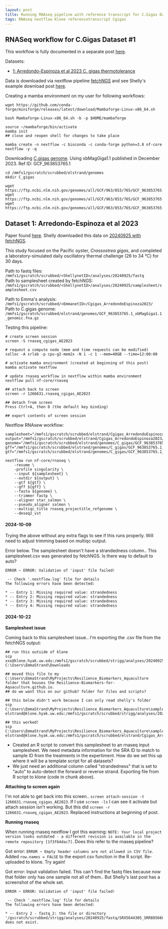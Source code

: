 ```yaml
---
layout: post
title: Running RNAseq pipeline with reference transcript for C.Gigas Dataset #1
tags: RNAseq nextflow Klone referencetranscript Cgigas
---
```


## RNASeq workflow for C.Gigas Dataset #1

This workflow is fully documented in a separate post [here](https://resilience-biomarkers-for-aquaculture.github.io/ES-RNAseq-pipeline-construction-post/).

Datasets:    
- [1: Arredondo-Espinoza et al 2023 C. gigas thermotolerance](#dataset-1-arredondo-espinoza-et-al-2023)    

Data is downloaded via nextflow pipeline [fetchNGS](https://nf-co.re/fetchngs/1.12.0/) and see Shelly's example download post [here](https://resilience-biomarkers-for-aquaculture.github.io/a-fetchNGSKlone/). 

Creating a mamba environment on my user for following workflows:

```
wget https://github.com/conda-forge/miniforge/releases/latest/download/Mambaforge-Linux-x86_64.sh

bash Mambaforge-Linux-x86_64.sh -b -p $HOME/mambaforge

source ~/mambaforge/bin/activate
mamba init 
## close and reopen shell for changes to take place 

mamba create -n nextflow -c bioconda -c conda-forge python=3.8 nf-core nextflow -y -q
```

Downloading [C.gigas genome](https://ftp.ncbi.nlm.nih.gov/genomes/all/GCF/963/853/765/GCF_963853765.1_xbMagGiga1.1/). Using xbMagGiga1.1 published in December 2023. Ref ID: GCF_963853765.1

```
cd /mmfs1/gscratch/scrubbed/elstrand/genomes
mkdir C_gigas

wget https://ftp.ncbi.nlm.nih.gov/genomes/all/GCF/963/853/765/GCF_963853765.1_xbMagGiga1.1/GCF_963853765.1_xbMagGiga1.1_genomic.fna.gz
wget https://ftp.ncbi.nlm.nih.gov/genomes/all/GCF/963/853/765/GCF_963853765.1_xbMagGiga1.1/GCF_963853765.1_xbMagGiga1.1_genomic.gff.gz
wget https://ftp.ncbi.nlm.nih.gov/genomes/all/GCF/963/853/765/GCF_963853765.1_xbMagGiga1.1/GCF_963853765.1_xbMagGiga1.1_genomic.gtf.gz
```

## Dataset 1: Arredondo-Espinoza et al 2023

Paper found [here](https://www.sciencedirect.com/science/article/pii/S1744117X23000345?via%3Dihub). Shelly downloaded this data on [20240925 with fetchNGS](https://resilience-biomarkers-for-aquaculture.github.io/a-fetchNGSKlone/). 

This study focused on the Pacific oyster, *Crassostrea gigas*, and completed a laboratory-simulated daily oscillatory thermal challenge (26 to 34 °C) for 30 days. 

Path to fastq files: `/mmfs1/gscratch/scrubbed/<ShellynetID>/analyses/20240925/fastq`   
Path to samplesheet created by fetchNGS: `/mmfs1/gscratch/scrubbed/<ShellynetID>/analyses/20240925/samplesheet/samplesheet.csv` 

Path to Emma's analysis: `/mmfs1/gscratch/scrubbed/<EmmanetID>/Cgigas_ArredondoEspinoza2023/`
Path to C.gigas genome: `/mmfs1/gscratch/scrubbed/elstrand/genomes/GCF_963853765.1_xbMagGiga1.1_genomic.fna.gz`

Testing this pipeline: 

```
# create screen session
screen -S rnaseq_cgigas_AE2023

# request a compute node (mem and time requests can be modified)
salloc -A srlab -p cpu-g2-mem2x -N 1 -c 1 --mem=40GB --time=12:00:00

# activate mamba environment (created at beginning of this post)
mamba activate nextflow

# update rnaseq workflow in nextflow within mamba environment
nextflow pull nf-core/rnaseq

## attach back to screen 
screen -r 1266631.rnaseq_cgigas_AE2023

## detach from screen 
Press Ctrl+A, then D (the default key binding)

## export contents of screen session

```

Nextflow RNAsew workflow:

```
samplesheet="/mmfs1/gscratch/scrubbed/elstrand/Cgigas_ArredondoEspinoza2023/samplesheet_rnaseq_dataset1.csv"
output="/mmfs1/gscratch/scrubbed/elstrand/Cgigas_ArredondoEspinoza2023/"
genome="/mmfs1/gscratch/scrubbed/elstrand/genomes/C_gigas/GCF_963853765.1_xbMagGiga1.1_genomic.fna.gz"
gff="/mmfs1/gscratch/scrubbed/elstrand/genomes/C_gigas/GCF_963853765.1_xbMagGiga1.1_genomic.gff.gz"
gtf="/mmfs1/gscratch/scrubbed/elstrand/genomes/C_gigas/GCF_963853765.1_xbMagGiga1.1_genomic.gtf.gz"

nextflow run nf-core/rnaseq \
    -resume \
    -profile singularity \
    --input ${samplesheet} \
    --outdir ${output} \
    --gtf ${gtf} \
    --gff ${gff} \
    --fasta ${genome} \
    --trimmer fastp \
    --aligner star_salmon \
    --pseudo_aligner salmon \
    --multiqc_title rnaseq_projectitle_refgenome \
    --deseq2_vst
```

#### 2024-10-09

Trying the above without any extra flags to see if this runs properly. Will need to adjust trimming based on multiqc output.  

Error below. The samplesheet doesn't have a strandedness column.. This samplesheet.csv was generated by fetchNGS. Is there way to default to auto?

```
ERROR ~ ERROR: Validation of 'input' file failed!

 -- Check '.nextflow.log' file for details
The following errors have been detected:

* -- Entry 1: Missing required value: strandedness
* -- Entry 2: Missing required value: strandedness
* -- Entry 3: Missing required value: strandedness
* -- Entry 4: Missing required value: strandedness
```

#### 2024-10-22 

**Samplesheet issue** 

Coming back to this samplesheet issue.. I'm exporting the .csv file from the fetchNGS output: 

```
## run this outside of klone 
scp xxx@klone.hyak.uw.edu:/mmfs1/gscratch/scrubbed/strigg/analyses/20240925/samplesheet/samplesheet.csv C:\Users\EmmaStrand\Downloads

## moved this file to my C:\Users\EmmaStrand\MyProjects\Resilience_Biomarkers_Aquaculture folder that houses the Resilience-Biomarkers-for-Aquaculture.github.io.
## do we want this on our github? folder for files and scripts?

## this below didn't work because I can only read shelly's folder 
scp C:\Users\EmmaStrand\MyProjects\Resilience_Biomarkers_Aquaculture\samplesheet_rnaseq_dataset1.csv elstrand@klone.hyak.uw.edu:/mmfs1/gscratch/scrubbed/strigg/analyses/20240925/samplesheet/samplesheet_rnaseq_dataset1.csv

## this worked!
scp C:\Users\EmmaStrand\MyProjects\Resilience_Biomarkers_Aquaculture\samplesheet_rnaseq_dataset1.csv elstrand@klone.hyak.uw.edu:/mmfs1/gscratch/scrubbed/elstrand/Cgigas_ArredondoEspinoza2023/
```

- Created an R script to convert this samplesheet to an rnaseq input samplesheet. We need metadata information for the SRA ID to match to sample ID from the treatments in the expertiment. How do we set this up where it will be a template script for all datasets?   
- We just need an additional column called "strandedness" that is set to "auto" to auto-detect the forward or reverse strand. Exporting file from R script to klone (code in chunk above).   

**Attaching to screen again** 

I'm not able to get back into this screen.. `screen attach-session -t 1266631.rnaseq_cgigas_AE2023`. If I use `screen -ls` I can see it activate but attach session isn't working. But this did `screen -r 1266631.rnaseq_cgigas_AE2023`. Replaced instructions at beginning of post. 

**Running rnaseq** 

When running rnaseq nextflow I got this warning: `NOTE: Your local project version looks outdated - a different revision is available in the remote repository [1f3f64dac7]`. Does this refer to the rnaseq pipeline?

Got error: `ERROR ~ Empty header columns are not allowed in CSV file`. Added `row.names = FALSE` to the export csv function in the R script. Re-uploaded to klone. Try again! 

Got error: Input validation failed. This can't find the fastq files because now that folder only has one sample not all of them.. But Shelly's last post has a screenshot of the whole set. 

```
ERROR ~ ERROR: Validation of 'input' file failed!

 -- Check '.nextflow.log' file for details
The following errors have been detected:

* -- Entry 2 - fastq_2: the file or directory '/gscratch/scrubbed/strigg/analyses/20240925/fastq/SRX5644305_SRR8856684_2.fastq.gz' does not exist.
```




